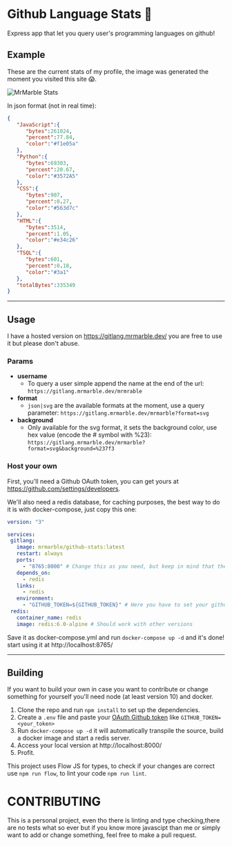 # Github Language Stats :eyes:
 Express app that let you query user's programming languages on github!

 ## Example

 These are the current stats of my profile, the image was generated the moment you visited this site :scream:.

 ![MrMarble Stats](https://gitlang.mrmarble.dev/mrmarble?format=svg&background=%23eee "MrMarble languages stats")


In json format (not in real time):
```json
{
   "JavaScript":{
      "bytes":261024,
      "percent":77.84,
      "color":"#f1e05a"
   },
   "Python":{
      "bytes":69303,
      "percent":20.67,
      "color":"#3572A5"
   },
   "CSS":{
      "bytes":907,
      "percent":0.27,
      "color":"#563d7c"
   },
   "HTML":{
      "bytes":3514,
      "percent":1.05,
      "color":"#e34c26"
   },
   "TSQL":{
      "bytes":601,
      "percent":0.18,
      "color":"#3a1"
   },
   "totalBytes":335349
}
```

___

 ## Usage

 I have a hosted version on https://gitlang.mrmarble.dev/ you are free to use it but please don't abuse.

 ### Params

 - **username**
   - To query a user simple append the name at the end of the url: `https://gitlang.mrmarble.dev/mrmrable`
 - **format**
   - `json|svg` are the available formats at the moment, use a query parameter: `https://gitlang.mrmarble.dev/mrmarble?format=svg`
 - **background**
   - Only available for the svg format, it sets the background color, use hex value (encode the # symbol with %23): `https://gitlang.mrmarble.dev/mrmarble?format=svg&background=%237f3`

### Host your own
 First, you'll need a Github OAuth token, you can get yours at https://github.com/settings/developers.

We'll also need a redis database, for caching purposes, the best way to do it is with docker-compose, just copy this one:
 ```yml
 version: "3"

services:
  gitlang:
    image: mrmarble/github-stats:latest
    restart: always
    ports:
      - "8765:8000" # Change this as you need, but keep in mind that the app uses the port 8000
    depends_on:
      - redis
    links:
      - redis
    environment: 
      - "GITHUB_TOKEN=${GITHUB_TOKEN}" # Here you have to set your github token or use a .env file
  redis:
    container_name: redis
    image: redis:6.0-alpine # Should work with other versions

 ```

 Save it as docker-compose.yml and run `docker-compose up -d` and it's done! start using it at http://localhost:8765/
___

 ## Building

 If you want to build your own in case you want to contribute or change something for yourself you'll need node (at least version 10) and docker.

1. Clone the repo and run `npm install` to set up the dependencies.
2. Create a `.env` file and paste your [OAuth Github token](https://github.com/settings/developers) like `GITHUB_TOKEN=<your_token>`
3. Run `docker-compose up -d` it will automatically transpile the source, build a docker image and start a redis server.
4. Access your local version at http://localhost:8000/
5. Profit.

This project uses Flow JS for types, to check if your changes are correct use `npm run flow`, to lint your code `npm run lint`.

# CONTRIBUTING

This is a personal project, even tho there is linting and type checking,there are no tests what so ever but if you know more javascipt than me or simply want to add or change something, feel free to make a pull request.
